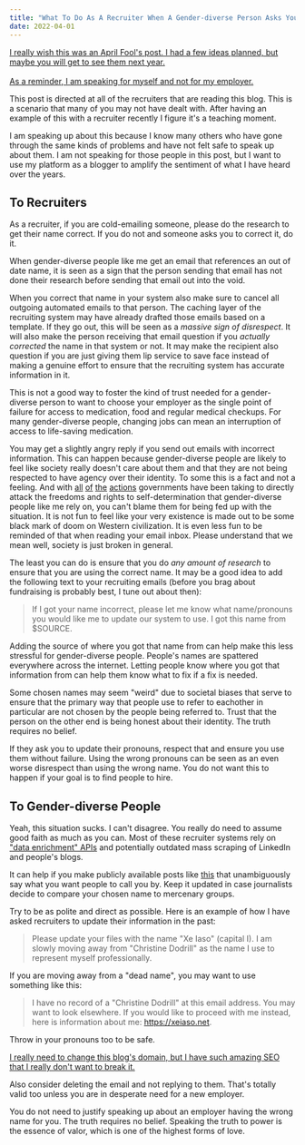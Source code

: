 ```yaml
---
title: "What To Do As A Recruiter When A Gender-diverse Person Asks You To Update Their Name"
date: 2022-04-01
---
```


[I really wish this was an April Fool's post. I had a few ideas planned, but
maybe you will get to see them next year.<br /><br />As a reminder, I am
speaking for myself and not for my employer.](conversation://Cadey/coffee)

This post is directed at all of the recruiters that are reading this blog. This
is a scenario that many of you may not have dealt with. After having an example
of this with a recruiter recently I figure it's a teaching moment.

I am speaking up about this because I know many others who have gone through the
same kinds of problems and have not felt safe to speak up about them. I am not
speaking for those people in this post, but I want to use my platform as a
blogger to amplify the sentiment of what I have heard over the years.

## To Recruiters

As a recruiter, if you are cold-emailing someone, please do the research to get
their name correct. If you do not and someone asks you to correct it, do it.

When gender-diverse people like me get an email that references an out of date
name, it is seen as a sign that the person sending that email has not done their
research before sending that email out into the void.

When you correct that name in your system also make sure to cancel all outgoing
automated emails to that person. The caching layer of the recruiting system may
have already drafted those emails based on a template. If they go out, this will
be seen as a _massive sign of disrespect_. It will also make the person
receiving that email question if you _actually corrected_ the name in that
system or not. It may make the recipient also question if you are just giving
them lip service to save face instead of making a genuine effort to ensure that
the recruiting system has accurate information in it.

This is not a good way to foster the kind of trust needed for a gender-diverse
person to want to choose your employer as the single point of failure for access
to medication, food and regular medical checkups. For many gender-diverse
people, changing jobs can mean an interruption of access to life-saving
medication.

You may get a slightly angry reply if you send out emails with incorrect
information. This can happen because gender-diverse people are likely to feel
like society really doesn't care about them and that they are not being
respected to have agency over their identity. To some this is a fact and not
a feeling. And with
[all](https://www.theguardian.com/us-news/2022/mar/10/idaho-bill-trans-youth-treatment-ban-passes-house)
[of](https://www.washingtonpost.com/dc-md-va/2022/03/17/texas-trans-child-abuse-investigations/)
[the](https://www.nbcnews.com/nbc-out/out-politics-and-policy/alabama-bill-seeks-ban-hormone-treatments-trans-youth-rcna18512)
[actions](https://www.hrc.org/press-releases/breaking-2021-becomes-record-year-for-anti-transgender-legislation)
governments have been taking to directly attack the freedoms and rights to
self-determination that gender-diverse people like me rely on, you can't blame
them for being fed up with the situation. It is not fun to feel like your very
existence is made out to be some black mark of doom on Western civilization. It
is even less fun to be reminded of that when reading your email inbox. Please
understand that we mean well, society is just broken in general.

The least you can do is ensure that you do _any amount of research_ to ensure
that you are using the correct name. It may be a good idea to add the following
text to your recruiting emails (before you brag about fundraising is probably
best, I tune out about then):

> If I got your name incorrect, please let me know what name/pronouns you would
> like me to update our system to use. I got this name from $SOURCE.

Adding the source of where you got that name from can help make this less
stressful for gender-diverse people. People's names are spattered everywhere
across the internet. Letting people know where you got that information from can
help them know what to fix if a fix is needed.

Some chosen names may seem "weird" due to societal biases that serve to ensure
that the primary way that people use to refer to eachother in particular are not
chosen by the people being referred to. Trust that the person on the other end
is being honest about their identity. The truth requires no belief.

If they ask you to update their pronouns, respect that and ensure you use them
without failure. Using the wrong pronouns can be seen as an even worse
disrespect than using the wrong name. You do not want this to happen if your
goal is to find people to hire.

## To Gender-diverse People

Yeah, this situation sucks. I can't disagree. You really do need to assume good
faith as much as you can. Most of these recruiter systems rely on ["data
enrichment" APIs](https://clearbit.com/) and potentially outdated mass scraping
of LinkedIn and people's blogs.

It can help if you make publicly available posts like
[this](/blog/xe-2021-08-07) that unambiguously say what you want people to call
you by. Keep it updated in case journalists decide to compare your chosen name
to mercenary groups.

Try to be as polite and direct as possible. Here is an example of how I have
asked recruiters to update their information in the past:

> Please update your files with the name "Xe Iaso" (capital I). I am
> slowly moving away from "Christine Dodrill" as the name I use to
> represent myself professionally.

If you are moving away from a "dead name", you may want to use something like
this:

> I have no record of a "Christine Dodrill" at this email address. You may want
> to look elsewhere. If you would like to proceed with me instead, here is
> information about me: https://xeiaso.net.

Throw in your pronouns too to be safe.

[I really need to change this blog's domain, but I have such amazing SEO that I
really don't want to break it.](conversation://Cadey/coffee)

Also consider deleting the email and not replying to them. That's totally valid
too unless you are in desperate need for a new employer.

You do not need to justify speaking up about an employer having the wrong name
for you. The truth requires no belief. Speaking the truth to power is the
essence of valor, which is one of the highest forms of love.
